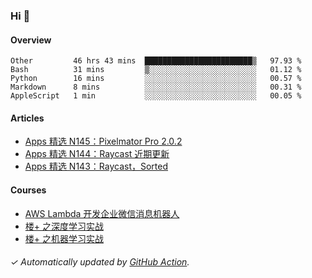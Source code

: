 ### Hi 👋

#### Overview

<!--START_SECTION:waka-->
```text
Other         46 hrs 43 mins  ████████████████████████▒   97.93 % 
Bash          31 mins         ▒░░░░░░░░░░░░░░░░░░░░░░░░   01.12 % 
Python        16 mins         ░░░░░░░░░░░░░░░░░░░░░░░░░   00.57 % 
Markdown      8 mins          ░░░░░░░░░░░░░░░░░░░░░░░░░   00.31 % 
AppleScript   1 min           ░░░░░░░░░░░░░░░░░░░░░░░░░   00.05 % 
```
<!--END_SECTION:waka-->

#### Articles

<!-- BLOG:START -->
- [Apps 精选 N145：Pixelmator Pro 2.0.2](http://huhuhang.com/post/product-hunt/product-hunt-n145)
- [Apps 精选 N144：Raycast 近期更新](http://huhuhang.com/post/product-hunt/product-hunt-n144)
- [Apps 精选 N143：Raycast，Sorted](http://huhuhang.com/post/product-hunt/product-hunt-n143)
<!-- BLOG:END -->

#### Courses

<!-- SYL:START -->
- [AWS Lambda 开发企业微信消息机器人](https://lanqiao.cn/courses/2868)
- [楼+ 之深度学习实战](https://lanqiao.cn/courses/2617)
- [楼+ 之机器学习实战](https://lanqiao.cn/courses/2616)
<!-- SYL:END -->

###### ✓ Automatically updated by [GitHub Action](https://github.com/huhuhang/huhuhang/actions).
